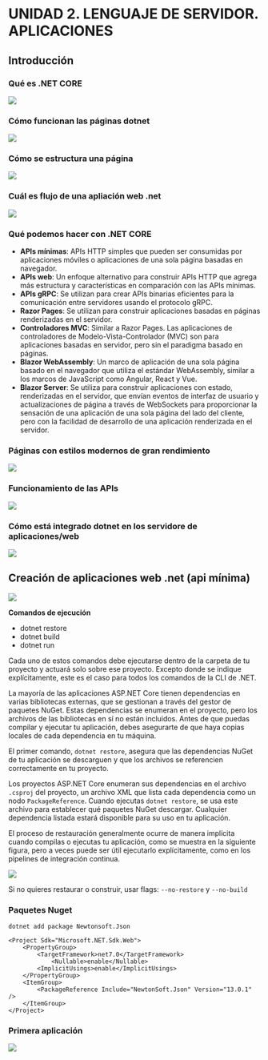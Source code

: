 ﻿# UNIDAD 2. LENGUAJE DE SERVIDOR. APLICACIONES

## Introducción

### Qué es .NET CORE

![](img/dotnet.PNG) 

### Cómo funcionan las páginas dotnet

![](img/funcionamientodotnet.PNG)


### Cómo se estructura una página

![](img/funcionamientodotnet.PNG)

### Cuál es flujo de una apliación web .net

![](flujodotnet.PNG)

### Qué podemos hacer con .NET CORE

- **APIs mínimas**: APIs HTTP simples que pueden ser consumidas por aplicaciones móviles o aplicaciones de una sola página basadas en navegador.
- **APIs web**: Un enfoque alternativo para construir APIs HTTP que agrega más estructura y características en comparación con las APIs mínimas.
- **APIs gRPC**: Se utilizan para crear APIs binarias eficientes para la comunicación entre servidores usando el protocolo gRPC.
- **Razor Pages**: Se utilizan para construir aplicaciones basadas en páginas renderizadas en el servidor.
- **Controladores MVC**: Similar a Razor Pages. Las aplicaciones de controladores de Modelo-Vista-Controlador (MVC) son para aplicaciones basadas en servidor, pero sin el paradigma basado en páginas.
- **Blazor WebAssembly**: Un marco de aplicación de una sola página basado en el navegador que utiliza el estándar WebAssembly, similar a los marcos de JavaScript como Angular, React y Vue.
- **Blazor Server**: Se utiliza para construir aplicaciones con estado, renderizadas en el servidor, que envían eventos de interfaz de usuario y actualizaciones de página a través de WebSockets para proporcionar la sensación de una aplicación de una sola página del lado del cliente, pero con la facilidad de desarrollo de una aplicación renderizada en el servidor.

### Páginas con estilos modernos de gran rendimiento

![](img/website.PNG)

### Funcionamiento de las APIs

![](img/restapi.PNG)

### Cómo está integrado dotnet en los servidore de aplicaciones/web

![](img/reverseproxy.PNG)

## Creación de aplicaciones web .net (api mínima)

![](img/simpleproject.PNG)

**Comandos de ejecución**

- dotnet restore
- dotnet build
- dotnet run

Cada uno de estos comandos debe ejecutarse dentro de la carpeta de tu proyecto y actuará solo sobre ese proyecto. 
Excepto donde se indique explícitamente, este es el caso para todos los comandos de la CLI de .NET. 

La mayoría de las aplicaciones ASP.NET Core tienen dependencias en varias bibliotecas externas, 
que se gestionan a través del gestor de paquetes NuGet. Estas dependencias se enumeran en el proyecto, 
pero los archivos de las bibliotecas en sí no están incluidos. Antes de que puedas compilar y ejecutar tu aplicación, 
debes asegurarte de que haya copias locales de cada dependencia en tu máquina. 

El primer comando, `dotnet restore`, asegura que las dependencias NuGet de tu aplicación se descarguen y que los archivos 
se referencien correctamente en tu proyecto.

Los proyectos ASP.NET Core enumeran sus dependencias en el archivo `.csproj` del proyecto, un archivo XML que lista 
cada dependencia como un nodo `PackageReference`. Cuando ejecutas `dotnet restore`, se usa este archivo para establecer 
qué paquetes NuGet descargar. Cualquier dependencia listada estará disponible para su uso en tu aplicación.

El proceso de restauración generalmente ocurre de manera implícita cuando compilas o ejecutas tu aplicación, 
como se muestra en la siguiente figura, pero a veces puede ser útil ejecutarlo explícitamente, 
como en los pipelines de integración continua.

![](img/compilation.PNG)

Si no quieres restaurar o construir, usar flags: ```--no-restore``` y ```--no-build```


### Paquetes Nuget

```dotnet add package Newtonsoft.Json```

```
<Project Sdk="Microsoft.NET.Sdk.Web">
	<PropertyGroup>
		<TargetFramework>net7.0</TargetFramework>
			<Nullable>enable</Nullable>
		<ImplicitUsings>enable</ImplicitUsings>
	</PropertyGroup>
	<ItemGroup>
		<PackageReference Include="NewtonSoft.Json" Version="13.0.1" />
	</ItemGroup>
</Project>
```

### Primera aplicación

![](img/primeraapp.PNG)